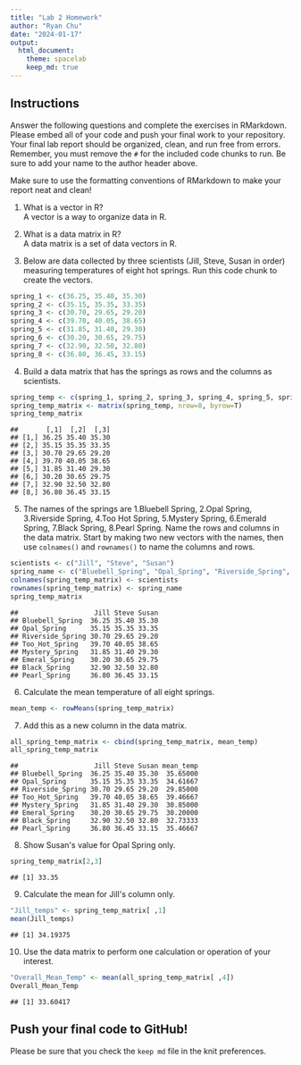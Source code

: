 ```yaml
---
title: "Lab 2 Homework"
author: "Ryan Chu"
date: "2024-01-17"
output:
  html_document: 
    theme: spacelab
    keep_md: true
---
```


## Instructions
Answer the following questions and complete the exercises in RMarkdown. Please embed all of your code and push your final work to your repository. Your final lab report should be organized, clean, and run free from errors. Remember, you must remove the `#` for the included code chunks to run. Be sure to add your name to the author header above.  

Make sure to use the formatting conventions of RMarkdown to make your report neat and clean!  

1. What is a vector in R?  
A vector is a way to organize data in R. 

2. What is a data matrix in R?  
A data matrix is a set of data vectors in R. 

3. Below are data collected by three scientists (Jill, Steve, Susan in order) measuring temperatures of eight hot springs. Run this code chunk to create the vectors.  

```r
spring_1 <- c(36.25, 35.40, 35.30)
spring_2 <- c(35.15, 35.35, 33.35)
spring_3 <- c(30.70, 29.65, 29.20)
spring_4 <- c(39.70, 40.05, 38.65)
spring_5 <- c(31.85, 31.40, 29.30)
spring_6 <- c(30.20, 30.65, 29.75)
spring_7 <- c(32.90, 32.50, 32.80)
spring_8 <- c(36.80, 36.45, 33.15)
```

4. Build a data matrix that has the springs as rows and the columns as scientists.  

```r
spring_temp <- c(spring_1, spring_2, spring_3, spring_4, spring_5, spring_6, spring_7, spring_8)
spring_temp_matrix <- matrix(spring_temp, nrow=8, byrow=T)
spring_temp_matrix
```

```
##       [,1]  [,2]  [,3]
## [1,] 36.25 35.40 35.30
## [2,] 35.15 35.35 33.35
## [3,] 30.70 29.65 29.20
## [4,] 39.70 40.05 38.65
## [5,] 31.85 31.40 29.30
## [6,] 30.20 30.65 29.75
## [7,] 32.90 32.50 32.80
## [8,] 36.80 36.45 33.15
```

5. The names of the springs are 1.Bluebell Spring, 2.Opal Spring, 3.Riverside Spring, 4.Too Hot Spring, 5.Mystery Spring, 6.Emerald Spring, 7.Black Spring, 8.Pearl Spring. Name the rows and columns in the data matrix. Start by making two new vectors with the names, then use `colnames()` and `rownames()` to name the columns and rows.

```r
scientists <- c("Jill", "Steve", "Susan")
spring_name <- c("Bluebell_Spring", "Opal_Spring", "Riverside_Spring", "Too_Hot_Spring", "Mystery_Spring", "Emeral_Spring", "Black_Spring", "Pearl_Spring")
colnames(spring_temp_matrix) <- scientists
rownames(spring_temp_matrix) <- spring_name
spring_temp_matrix
```

```
##                   Jill Steve Susan
## Bluebell_Spring  36.25 35.40 35.30
## Opal_Spring      35.15 35.35 33.35
## Riverside_Spring 30.70 29.65 29.20
## Too_Hot_Spring   39.70 40.05 38.65
## Mystery_Spring   31.85 31.40 29.30
## Emeral_Spring    30.20 30.65 29.75
## Black_Spring     32.90 32.50 32.80
## Pearl_Spring     36.80 36.45 33.15
```

6. Calculate the mean temperature of all eight springs.

```r
mean_temp <- rowMeans(spring_temp_matrix)
```

7. Add this as a new column in the data matrix.  

```r
all_spring_temp_matrix <- cbind(spring_temp_matrix, mean_temp)
all_spring_temp_matrix
```

```
##                   Jill Steve Susan mean_temp
## Bluebell_Spring  36.25 35.40 35.30  35.65000
## Opal_Spring      35.15 35.35 33.35  34.61667
## Riverside_Spring 30.70 29.65 29.20  29.85000
## Too_Hot_Spring   39.70 40.05 38.65  39.46667
## Mystery_Spring   31.85 31.40 29.30  30.85000
## Emeral_Spring    30.20 30.65 29.75  30.20000
## Black_Spring     32.90 32.50 32.80  32.73333
## Pearl_Spring     36.80 36.45 33.15  35.46667
```

8. Show Susan's value for Opal Spring only.

```r
spring_temp_matrix[2,3]
```

```
## [1] 33.35
```

9. Calculate the mean for Jill's column only.  

```r
"Jill_temps" <- spring_temp_matrix[ ,1]
mean(Jill_temps)
```

```
## [1] 34.19375
```

10. Use the data matrix to perform one calculation or operation of your interest.

```r
"Overall_Mean_Temp" <- mean(all_spring_temp_matrix[ ,4])
Overall_Mean_Temp
```

```
## [1] 33.60417
```

## Push your final code to GitHub!
Please be sure that you check the `keep md` file in the knit preferences.  

